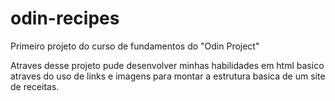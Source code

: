# odin-recipes
Primeiro projeto do curso de fundamentos do "Odin Project"

Atraves desse projeto pude desenvolver minhas habilidades em html basico atraves do uso de links e imagens para montar a estrutura basica de um site de receitas.
